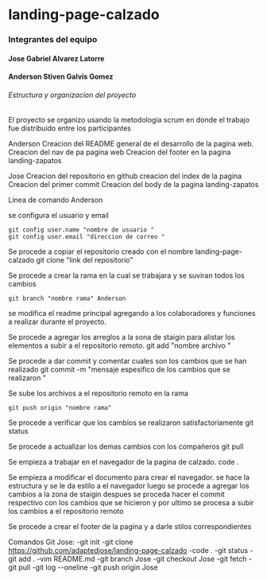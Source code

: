 # landing-page-calzado


### Integrantes del equipo 


#### Jose Gabriel Alvarez Latorre 

#### Anderson Stiven Galvis Gomez


###### Estructura y organizacion del proyecto 


El proyecto se organizo usando la metodologia scrum
en donde el trabajo fue distribuido entre los participantes 

Anderson 
 		Creacion del README general de el desarrollo de la pagina web. 
 		Creacion del nav de pa pagina web 
	 	Creacion del footer en la pagina landing-zapatos  


Jose   		Creacion del repositorio en github 
 		creacion del index de la pagina 
	 	Creacion del primer commit
 		Creacion del body de la pagina  landing-zapatos 
 



Linea de comando Anderson 

se configura el usuario y email 

	git config user.name "nombre de usuario "
	git config user.email "direccion de correo "

Se procede a copiar el repositorio creado con el nombre  landing-page-calzado
	git clone "link del repositorio"

Se procede a crear la rama en la cual se trabajara y se suviran todos los cambios 

	git branch "nombre rama" Anderson

se modifica el readme principal agregando a los colaboradores y funciones a realizar durante el proyecto.

Se procede a agregar los arreglos a la sona de staigin para alistar los elementos a subir a el repositorio remoto.
	git add "nombre archivo "

Se procede a dar commit y comentar cuales son los cambios que se han realizado 
	git commit -m "mensaje espesifico de los cambios que se realizaron "

Se sube los archivos a el repositorio remoto en la rama 

	git push origin "nombre rama"

Se procede a verificar que los cambios se realizaron satisfactoriamente 
	 git status 

Se procede a actualizar los demas cambios con los compañeros 
	git pull 

Se empieza a trabajar en el navegador de la pagina de calzado.
	code . 

Se empieza a modificar el documento para crear el navegador. 
se hace la estructura y se le da estilo a el navegador 
luego se procede a agregar los cambios a la zona de staigin 
despues se proceda hacer el commit respectivo con los cambios que se hicieron y por ultimo se procesa a subir los cambios a el repositorio remoto 

Se procede a crear el footer de la pagina
y a darle stilos correspondientes 

Comandos Git Jose:
-git init
-git clone https://github.com/adaptedjose/landing-page-calzado
-code .
-git status
-git add .
-vim README.md
-git branch Jose
-git checkout Jose
-git fetch
-git pull
-git log --oneline
-git push origin Jose
